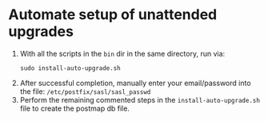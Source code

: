 Automate setup of unattended upgrades
=====================================

1. With all the scripts in the `bin` dir in the same directory, run via:
    ```shell
    sudo install-auto-upgrade.sh
    ```
2. After successful completion, manually enter your email/password into the file: `/etc/postfix/sasl/sasl_passwd`
3. Perform the remaining commented steps in the `install-auto-upgrade.sh` file to create the postmap db file.
